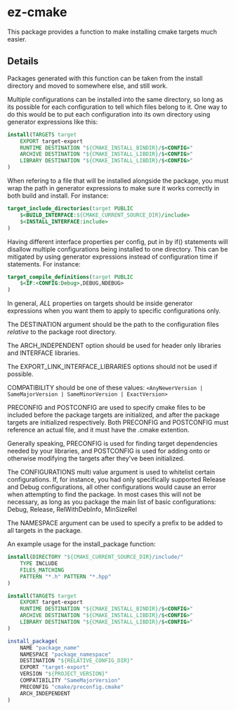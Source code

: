 # ez-cmake

This package provides a function to make installing cmake targets much easier.

## Details

Packages generated with this function can be taken from the install directory and moved to somewhere else, and still work.

Multiple configurations can be installed into the same directory, so long as its possible for each configuration to tell which files belong to it. One way to do this would be to put each configuration into its own directory using generator expressions like this:
```cmake
install(TARGETS target
	EXPORT target-export
	RUNTIME DESTINATION "${CMAKE_INSTALL_BINDIR}/$<CONFIG>"
	ARCHIVE DESTINATION "${CMAKE_INSTALL_LIBDIR}/$<CONFIG>"
	LIBRARY DESTINATION "${CMAKE_INSTALL_LIBDIR}/$<CONFIG>"
)
```

When refering to a file that will be installed alongside the package, you must wrap the path in generator expressions to make sure it works correctly in both build and install.
For instance:
```cmake
target_include_directories(target PUBLIC
	$<BUILD_INTERFACE:${CMAKE_CURRENT_SOURCE_DIR}/include>
	$<INSTALL_INTERFACE:include>
)
```

Having different interface properties per config, put in by if() statements will disallow multiple configurations being installed to one directory. This can be mitigated by using generator expressions instead of configuration time if statements.
For instance:
```cmake
target_compile_definitions(target PUBLIC 
	$<IF:<CONFIG:Debug>,DEBUG,NDEBUG>
)
```

In general, _ALL_ properties on targets should be inside generator expressions when you want them to apply to specific configurations only.

The DESTINATION argument should be the path to the configuration files _relative_ to the package root directory.

The ARCH_INDEPENDENT option should be used for header only libraries and INTERFACE libraries.

The EXPORT_LINK_INTERFACE_LIBRARIES options should not be used if possible.

COMPATIBILITY should be one of these values: 
`<AnyNewerVersion | SameMajorVersion | SameMinorVersion | ExactVersion>`

PRECONFIG and POSTCONFIG are used to specify cmake files to be included before the package targets are initialized, and after the package targets are initialized respectively.
Both PRECONFIG and POSTCONFIG must reference an actual file, and it must have the .cmake extention. 

Generally speaking, PRECONFIG is used for finding target dependencies needed by your libraries, and POSTCONFIG is used for adding onto or otherwise modifying the targets after they've been initialized.

The CONFIGURATIONS multi value argument is used to whitelist certain configurations.
If, for instance, you had only specifically supported Release and Debug configurations, all other configurations would cause an error when attempting to find the package.
In most cases this will not be necessary, as long as you package the main list of basic configurations: Debug, Release, RelWithDebInfo, MinSizeRel

The NAMESPACE argument can be used to specify a prefix to be added to all targets in the package.

An example usage for the install_package function:
```cmake
install(DIRECTORY "${CMAKE_CURRENT_SOURCE_DIR}/include/"
	TYPE INCLUDE
	FILES_MATCHING
	PATTERN "*.h" PATTERN "*.hpp"
)

install(TARGETS target
	EXPORT target-export
	RUNTIME DESTINATION "${CMAKE_INSTALL_BINDIR}/$<CONFIG>"
	ARCHIVE DESTINATION "${CMAKE_INSTALL_LIBDIR}/$<CONFIG>"
	LIBRARY DESTINATION "${CMAKE_INSTALL_LIBDIR}/$<CONFIG>"
)

install_package(
	NAME "package_name"
	NAMESPACE "package_namespace"
	DESTINATION "${RELATIVE_CONFIG_DIR}"
	EXPORT "target-export"
	VERSION "${PROJECT_VERSION}"
	COMPATIBILITY "SameMajorVersion"
	PRECONFIG "cmake/preconfig.cmake"
	ARCH_INDEPENDENT
)
```